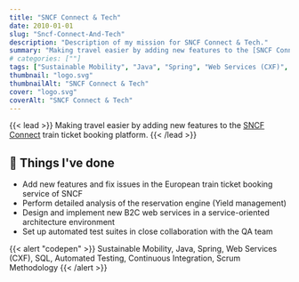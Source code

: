 ```yaml
---
title: "SNCF Connect & Tech"
date: 2010-01-01
slug: "Sncf-Connect-And-Tech"
description: "Description of my mission for SNCF Connect & Tech."
summary: "Making travel easier by adding new features to the [SNCF Connect](https://www.sncf-connect.com/en-en/) train ticket booking platform."
# categories: [""]
tags: ["Sustainable Mobility", "Java", "Spring", "Web Services (CXF)", "SQL", "Automated Testing", "Continuous Integration", "Scrum Methodology"]
thumbnail: "logo.svg"
thumbnailAlt: "SNCF Connect & Tech"
cover: "logo.svg"
coverAlt: "SNCF Connect & Tech"
---
```


{{< lead >}}
Making travel easier by adding new features to the [SNCF Connect](https://www.sncf-connect.com/en-en/) train ticket
booking platform.
{{< /lead >}}

## :dart: Things I've done

* Add new features and fix issues in the European train ticket booking service of SNCF
* Perform detailed analysis of the reservation engine (Yield management)
* Design and implement new B2C web services in a service-oriented architecture environment
* Set up automated test suites in close collaboration with the QA team

{{< alert "codepen" >}}
Sustainable Mobility, Java, Spring, Web Services (CXF), SQL, Automated Testing, Continuous Integration, Scrum Methodology
{{< /alert >}}
